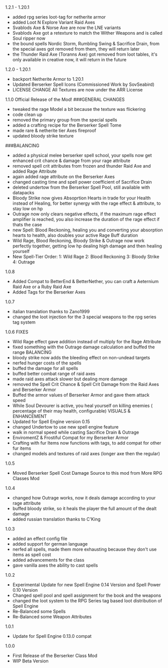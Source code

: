 1.2.1 - 1.20.1
- added rpg series loot-tag for netherite armor
- added Loot N Explore Variant Raid Axes
- Svablods Axe & Norse Axe are now the LNE variants 
- Svablods Axe got a retexture to match the Wither Weapons and is called Soul ripper now
- the bound spells Nordic Storm, Rumbling Swing & Sacrifice Drain, from the special axes got removed from them, they will return later
- the Thunder Raid Axe (Toranns Axe) got removed from loot tables, it's only available in creative now, it will return in the future

1.2.0 - 1.20.1
- backport Netherite Armor to 1.20.1
- Updated Berserker Spell Icons (Commissioned Work by SovSeabird)
- LICENSE CHANGE All Textures are now under the ARR License

1.1.0
Official Release of the Mod!
###GENERAL CHANGES
- tweaked the rage Model a bit because the texture was flickering
- code clean up
- removed the primary group from the special spells
- added a crafting recipe for the Berserker Spell Tome
- made rare & netherite tier Axes fireproof
- updated bloody strike texture

###BALANCING
- added a physical melee berserker spell school, your spells now get enhanced crit chance & damage from your rage attribute
- removed spell crit attributes from frozen and thunder Raid Axe and added Rage Attribute
- again added rage attribute on the Berserker Axes
- changed casting time and spell power coefficient of Sacrifice Drain
- deleted undertow from the Berserker Spell Pool, still available with datapacks
- Bloody Strike now gives Absoprtion Hearts in trade for your Health instead of Healing, for better synergy with the rage effect & attribute, to stay low on hp
- Outrage now only clears negative effects, if the maximum rage effect amplifier is reached, you also increase the duration of the rage effect if thats the case
- new Spell: Blood Reckoning, healing you and converting your absorption hearts to health, also doubles your active Rage Buff duration
- Wild Rage, Blood Reckoning, Bloody Strike & Outrage now work perfectly together, getting low hp dealing high damage and then healing yourself
- New Spell-Tier Order: 1: Wild Rage 2: Blood Reckoning 3: Bloody Strike 4: Outrage


1.0.8
- Added Compat to BetterEnd & BetterNether, you can craft a Aeternium Raid Axe or a Ruby Raid Axe
- Added Tags for the Berserker Axes

1.0.7
- italian translation thanks to Zano1999
- changed the loot injection for the 3 special weapons to the rpg series tag system

1.0.6
FIXES
- Wild Rage effect gave addition instead of multiply for the Rage Attribute
- fixed something with the Outrage damage calculation and buffed the range
BALANCING
- bloody strike now adds the bleeding effect on non-undead targets
- nerfed hunger costs of the spells
- buffed the damage for all spells
- buffed better combat range of raid axes
- made raid axes attack slower but dealing more damage
- removed the Spell Crit Chance & Spell Crit Damage from the Raid Axes and Berserker Armor
- Buffed the armor values of Berserker Armor and gave them attack speed
- While Soul Devourer is active, you heal yourself on killing enemies ( percentage of their may health, configurable)
VISUALS & ENHANCEMENT
- Updated for Spell Engine version 0.15
- changed Undertow to use new spell engine feature
- walk in normal speed while casting Sacrifice Drain & Outrage
- EnviromentZ & Frostiful Compat for my Berserker Armor
- Crafting with fur Items now functions with tags, to add compat for other fur items
- changed models and textures of raid axes (longer axe then the regular)

1.0.5
- Moved Berserker Spell Cost Damage Source to this mod from More RPG Classes Mod

1.0.4
- changed how Outrage works, now it deals damage according to your rage attribute
- buffed bloody strike, so it heals the player the full amount of the dealt damage
- added russian translation thanks to C'King

1.0.3
- added an effect config file
- added support for german language
- nerfed all spells, made them more exhausting because they don't use items as spell cost
- added advancements for the class
- gave vanilla axes the ability to cast spells

1.0.2
- Experimental Update for new Spell Engine 0.14 Version and Spell Power 0.10 Version
- Changed spell pool and spell assignment for the book and the weapons
- changed the loot system to the RPG Series tag based loot distribution of Spell Engine
- Re-Balanced some Spells
- Re-Balanced some Weapon Attributes

1.0.1
- Update for Spell Engine 0.13.0 compat

1.0.0
- First Release of the Berserker Class Mod
- WIP Beta Version